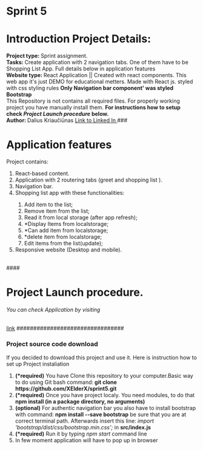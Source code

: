 # Sprint 5

##
<h1>Introduction Project Details: </h1>
<span><b>Project type: </b> Sprint assignment.  </span><br>
<span><b>Tasks: </b> Create application with 2 navigation tabs. One of them have to be Shopping List App. Full details below in application features</span> <br>
<span> <b> Website type: </b> React Application || Created with react components. This web app it's just DEMO for educational metters. Made with React js. styled with css styling rules <b>Only Navigation bar component' was styled Bootstrap </b> </span> <br>
<span>This Repository is not contains all required files. For properly working project you have manually install them. <b> For instructions how to setup check <i>Project Launch procedure</i> below.</b> <br>
<span>
<span><strong>Author: </strong> Dalius Kriaučiūnas <a href="https://www.linkedin.com/in/dalius-kriauciunas/">Link to Linked In </a></span>
###


<h1>Application features </h1>
<span> Project contains: </span>
<ol>
  <li>React-based content. </li>
  <li>Application with 2 routering tabs (greet and shopping list ). </li>
  <li>Navigation bar. </li>
  <li>Shopping list app with these functionalities: </li>
  <ol>
<li>Add item to the list;</li>
<li>Remove item from the list;</li>
<li>Read it from local storage (after app refresh);</li>
<li>*Display Items from localstorage;</li>
<li>*Can add item from localstorage;</li>
<li>*delete item from localstorage;</li>
<li>Edit items from the list(update);</li>
</ol>
  <li>Responsive website (Desktop and mobile).</li>
</ol>

<br>
####
<h1> Project Launch procedure. </h1>

<h6>You can check Application by visiting </h6>

<a href="https://xelderx.github.io/sprint-5-react/">link</a>
################################
<h3>Project source code download </h3>
<span>If you decided to download this project and use it. Here is instruction how to set up </span>
<span> Project instaliation </span>
<ol>
  <li><b>(*required)</b> You have Clone this repository to your computer.Basic way to do using Git bash command:<b> git clone https://github.com/XElderX/sprint5.git  </b> </li>
  <li><b>(*required)</b> Once you have project localy. You need modules, to do that  <b> npm install (in a package directory, no arguments) </b></li>
  <li><b>(optional)</b> For authentic navigation bar you also have to install bootstrap with command: <b> npm install --save bootstrap</b> be sure that you are at correct terminal path. Afterwards insert this line: <i> import 'bootstrap/dist/css/bootstrap.min.css';</i> in <b> src/index.js </b> </li>
  <li><b>(*required)</b> Run it by typing <i> npm start</i> command line </li>
  <li>In few moment application will have to pop up in browser </li>
</ol>


####